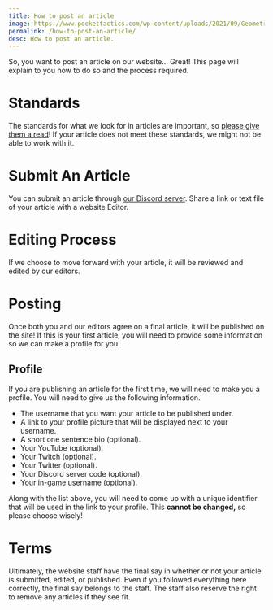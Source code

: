 ```yaml
---
title: How to post an article
image: https://www.pockettactics.com/wp-content/uploads/2021/09/Geometry-Dash-APK-Mod.jpg
permalink: /how-to-post-an-article/
desc: How to post an article.
---
```


So, you want to post an article on our website... Great! This page will explain to you how to do so and the process required.

# Standards

The standards for what we look for in articles are important, so [please give them a read](/article-standards/)! If your article does not meet these standards, we might not be able to work with it.

# Submit An Article

<!-- Currently, we are only accepting submissions from a few selected individuals. However, we plan to open up submissions to more people in the future. -->

You can submit an article through [our Discord server](https://discord.gg/SqZuGCpHMm). Share a link or text file of your article with a website Editor.

# Editing Process

If we choose to move forward with your article, it will be reviewed and edited by our editors.

# Posting

Once both you and our editors agree on a final article, it will be published on the site! If this is your first article, you will need to provide some information so we can make a profile for you.

## Profile

If you are publishing an article for the first time, we will need to make you a profile. You will need to give us the following information.

* The username that you want your article to be published under.
* A link to your profile picture that will be displayed next to your username.
* A short one sentence bio (optional).
* Your YouTube (optional).
* Your Twitch (optional).
* Your Twitter (optional).
* Your Discord server code (optional).
* Your in-game username (optional).

Along with the list above, you will need to come up with a unique identifier that will be used in the link to your profile. This **cannot be changed,** so please choose wisely!

# Terms

Ultimately, the website staff have the final say in whether or not your article is submitted, edited, or published. Even if you followed everything here correctly, the final say belongs to the staff. The staff also reserve the right to remove any articles if they see fit.